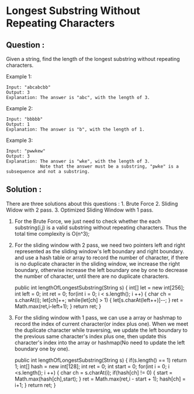 # Longest Substring Without Repeating Characters

## Question :

Given a string, find the length of the longest substring without repeating characters.

Example 1:

	Input: "abcabcbb"
	Output: 3 
	Explanation: The answer is "abc", with the length of 3. 

Example 2:

	Input: "bbbbb"
	Output: 1
	Explanation: The answer is "b", with the length of 1.

Example 3:

	Input: "pwwkew"
	Output: 3
	Explanation: The answer is "wke", with the length of 3. 
	             Note that the answer must be a substring, "pwke" is a subsequence and not a substring.


## Solution : 

There are three solutions about this questions : 1. Brute Force 2. Sliding Widow with 2 pass. 3. Optimized Sliding Window with 1 pass. 


1. For the Brute Force, we just need to check whether the each substring(i,j) is a valid substring without repeating characters. Thus the total time complexity is O(n^3);

2. For the sliding window with 2 pass, we need two pointers left and right represented as the sliding window's left boundary and right boundary. and use a hash table or array to record the number of character, if there is no duplicate character in the sliding window, we increase the right boundary, otherwise increase the left boundary one by one to decrease the number of character, until there are no duplicate characters.

	public int lengthOfLongestSubstring(String s) {
	        int[] let = new int[256];
	        int left = 0;
	        int ret = 0;
	        for(int i = 0; i < s.length(); i ++)
	        {
	            char ch = s.charAt(i);
	            let[ch]++;
	            while(let[ch] > 1)
	            {
	                let[s.charAt(left++)]--;
	            }
	            ret = Math.max(ret,i-left+1);
	        }
	        return ret;
	    }

3. For the sliding window with 1 pass, we can use a array or hashmap to record the index of current character(or index plus one). When we meet the duplicate character while traversing, we update the left boundary to the previous same character's index plus one, then update this character's index into the array or hashmap(No need to update the left boundary one by one).

	public int lengthOfLongestSubstring(String s) {
	        if(s.length() == 1) return 1;
	        int[] hash = new int[128];
	        int ret = 0;
	        int start = 0;
	        for(int i = 0; i <s.length(); i ++)
	        {
	            char ch = s.charAt(i);
	            if(hash[ch] != 0)
	            {
	                start = Math.max(hash[ch],start);
	            }
	            ret = Math.max(ret,i - start + 1);
	            hash[ch] = i+1;
	        }
	        return ret;
	    }